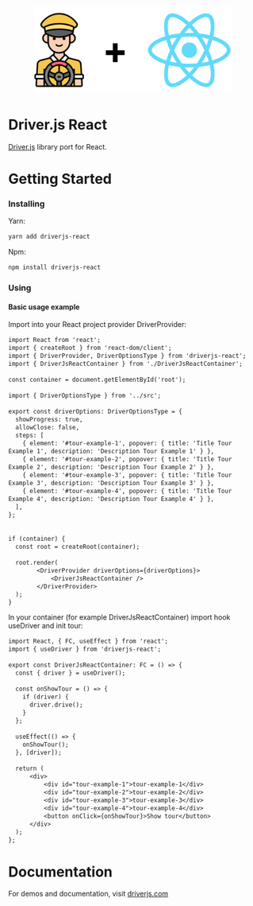 <h1 align="center">
    <img width="400" src="./public/driverjs-react.svg" />
</h1>

# Driver.js React
[Driver.js](https://github.com/kamranahmedse/driver.js) library port for React.

# Getting Started

### Installing

Yarn:
```bash
yarn add driverjs-react
```

Npm:
```bash
npm install driverjs-react
```
### Using

#### Basic usage example

Import into your React project provider DriverProvider:

```tsx
import React from 'react';
import { createRoot } from 'react-dom/client';
import { DriverProvider, DriverOptionsType } from 'driverjs-react';
import { DriverJsReactContainer } from './DriverJsReactContainer';

const container = document.getElementById('root');

import { DriverOptionsType } from '../src';

export const driverOptions: DriverOptionsType = {
  showProgress: true,
  allowClose: false,
  steps: [
    { element: '#tour-example-1', popover: { title: 'Title Tour Example 1', description: 'Description Tour Example 1' } },
    { element: '#tour-example-2', popover: { title: 'Title Tour Example 2', description: 'Description Tour Example 2' } },
    { element: '#tour-example-3', popover: { title: 'Title Tour Example 3', description: 'Description Tour Example 3' } },
    { element: '#tour-example-4', popover: { title: 'Title Tour Example 4', description: 'Description Tour Example 4' } },
  ],
};


if (container) {
  const root = createRoot(container);

  root.render(
        <DriverProvider driverOptions={driverOptions}>
            <DriverJsReactContainer />
        </DriverProvider>
  );
}
```

In your container (for example DriverJsReactContainer) import hook useDriver and init tour:
```tsx
import React, { FC, useEffect } from 'react';
import { useDriver } from 'driverjs-react';

export const DriverJsReactContainer: FC = () => {
  const { driver } = useDriver();

  const onShowTour = () => {
    if (driver) {
      driver.drive();
    }
  };

  useEffect(() => {
    onShowTour();
  }, [driver]);

  return (
      <div>
          <div id="tour-example-1">tour-example-1</div>
          <div id="tour-example-2">tour-example-2</div>
          <div id="tour-example-3">tour-example-3</div>
          <div id="tour-example-4">tour-example-4</div>
          <button onClick={onShowTour}>Show tour</button>
      </div>
  );
};
```
# Documentation

For demos and documentation, visit [driverjs.com](https://driverjs.com/)
